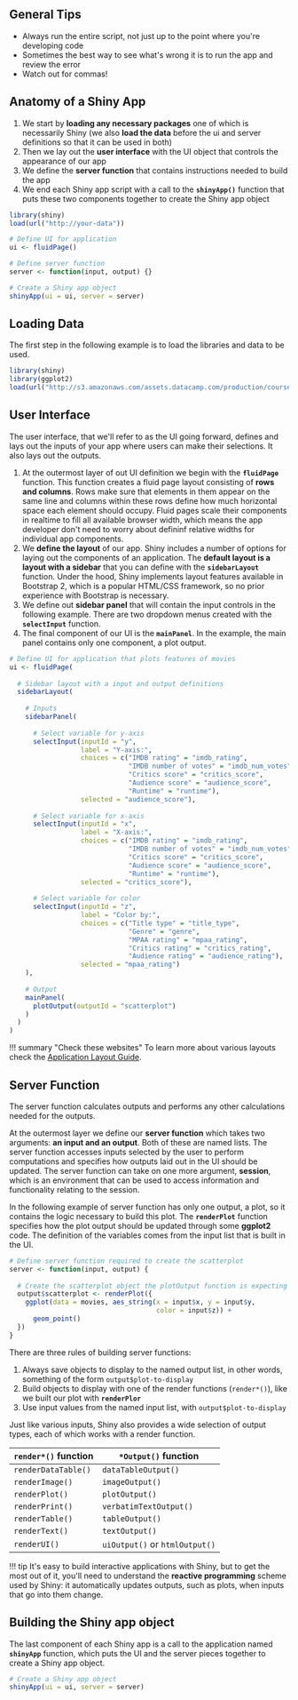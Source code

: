 ## General Tips

* Always run the entire script, not just up to the point where you're developing code
* Sometimes the best way to see what's wrong it is to run the app and review the error
* Watch out for commas!

## Anatomy of a Shiny App

1. We start by **loading any necessary packages** one of which is necessarily Shiny (we also **load the data** before the ui and server definitions so that it can be used in both)
2. Then we lay out the **user interface** with the UI object that controls the appearance of our app 
3. We define the **server function** that contains instructions needed to build the app
4. We end each Shiny app script with a call to the **`shinyApp()`** function that puts these two components together to create the Shiny app object

```r
library(shiny)
load(url("http://your-data"))

# Define UI for application
ui <- fluidPage()

# Define server function
server <- function(input, output) {}

# Create a Shiny app object
shinyApp(ui = ui, server = server)
```

## Loading Data

The first step in the following example is to load the libraries and data to be used.

```r
library(shiny)
library(ggplot2)
load(url("http://s3.amazonaws.com/assets.datacamp.com/production/course_4850/datasets/movies.Rdata"))
```

## User Interface

The user interface, that we'll refer to as the UI going forward, defines and lays out the inputs of your app where users can make their selections. It also lays out the outputs.

1. At the outermost layer of out UI definition we begin with the **`fluidPage`** function. This function creates a fluid page layout consisting of **rows and columns**. Rows make sure that elements in them appear on the same line and columns within these rows define how much horizontal space each element should occupy. Fluid pages scale their components in realtime to fill all available browser width, which means the app developer don't need to worry about defininf relative widths for individual app components. 
2. We **define the layout** of our app. Shiny includes a number of options for laying out the components of an application. The **default layout is a layout with a sidebar** that you can define with the **`sidebarLayout`** function. Under the hood, Shiny implements layout features available in Bootstrap 2, which is a popular HTML/CSS framework, so no prior experience with Bootstrap is necessary. 
3. We define out **sidebar panel** that will contain the input controls in the following example. There are two dropdown menus created with the **`selectInput`** function.
4. The final component of our UI is the **`mainPanel`**. In the example, the main panel contains only one component, a plot output.

```r
# Define UI for application that plots features of movies
ui <- fluidPage(
  
  # Sidebar layout with a input and output definitions
  sidebarLayout(
    
    # Inputs
    sidebarPanel(
      
      # Select variable for y-axis
      selectInput(inputId = "y", 
                  label = "Y-axis:",
                  choices = c("IMDB rating" = "imdb_rating", 
                              "IMDB number of votes" = "imdb_num_votes", 
                              "Critics score" = "critics_score", 
                              "Audience score" = "audience_score", 
                              "Runtime" = "runtime"), 
                  selected = "audience_score"),
      
      # Select variable for x-axis
      selectInput(inputId = "x", 
                  label = "X-axis:",
                  choices = c("IMDB rating" = "imdb_rating", 
                              "IMDB number of votes" = "imdb_num_votes", 
                              "Critics score" = "critics_score", 
                              "Audience score" = "audience_score", 
                              "Runtime" = "runtime"), 
                  selected = "critics_score"),
      
      # Select variable for color
      selectInput(inputId = "z", 
                  label = "Color by:",
                  choices = c("Title type" = "title_type", 
                              "Genre" = "genre", 
                              "MPAA rating" = "mpaa_rating", 
                              "Critics rating" = "critics_rating", 
                              "Audience rating" = "audience_rating"), 
                  selected = "mpaa_rating")
    ),
    
    # Output
    mainPanel(
      plotOutput(outputId = "scatterplot")
    )
  )
)
```

!!! summary "Check these websites"
    To learn more about various layouts check the [Application Layout Guide](https://shiny.rstudio.com/articles/layout-guide.html).

## Server Function

The server function calculates outputs and performs any other calculations needed for the outputs.

At the outermost layer we define our **server function** which takes two arguments: **an input and an output**. Both of these are named lists. The server function accesses inputs selected by the user to perform computations and specifies how outputs laid out in the UI should be updated. The server function can take on one more argument, **session**, which is an environment that can be used to access information and functionality relating to the session.

In the following example of server function has only one output, a plot, so it contains the logic necessary to build this plot. The **`renderPlot`** function specifies how the plot output should be updated through some **ggplot2** code. The definition of the variables comes from the input list that is built in the UI.

```r
# Define server function required to create the scatterplot
server <- function(input, output) {
  
  # Create the scatterplot object the plotOutput function is expecting
  output$scatterplot <- renderPlot({
    ggplot(data = movies, aes_string(x = input$x, y = input$y,
                                     color = input$z)) +
      geom_point()
  })
}
```

There are three rules of building server functions:

1. Always save objects to display to the named output list, in other words, something of the form `output$plot-to-display`
2. Build objects to display with one of the render functions (`render*()`), like we built our plot with **`renderPlor`**
3. Use input values from the named input list, with `output$plot-to-display`

Just like various inputs, Shiny also provides a wide selection of output types, each of which works with a render function. 

| `render*()` function | `*Output()` function            |
|----------------------|---------------------------------|
| `renderDataTable()`  | `dataTableOutput()`             |
| `renderImage()`      | `imageOutput()`                 |
| `renderPlot()`       | `plotOutput()`                  |
| `renderPrint()`      | `verbatimTextOutput()`          |
| `renderTable()`      | `tableOutput()`                 |
| `renderText()`       | `textOutput()`                  |
| `renderUI()`         | `uiOutput()` or `htmlOutput()`  |

!!! tip
    It's easy to build interactive applications with Shiny, but to get the most out of it, you'll need to understand the **reactive programming** scheme used by Shiny: it automatically updates outputs, such as plots, when inputs that go into them change.

## Building the Shiny app object

The last component of each Shiny app is a call to the application named **`shinyApp`** function, which puts the UI and the server pieces together to create a Shiny app object.

```r
# Create a Shiny app object
shinyApp(ui = ui, server = server)
```
